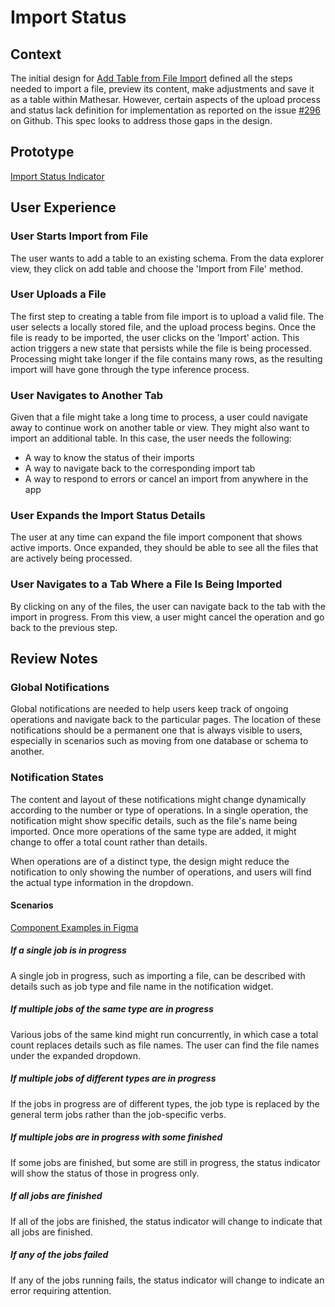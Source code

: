 # Import Status

## Context
The initial design for [Add Table from File Import](/design/specs/table-import) defined all the steps needed to import a file, preview its content, make adjustments and save it as a table within Mathesar. However, certain aspects of the upload process and status lack definition for implementation as reported on the issue [#296](https://github.com/mathesar-foundation/mathesar/issues/296) on Github. This spec looks to address those gaps in the design.

## Prototype
[Import Status Indicator](https://www.figma.com/proto/Uaf1ntcldzK2U41Jhw6vS2/Mathesar-MVP?page-id=2306%3A11983&node-id=2306%3A11984&viewport=556%2C470%2C0.5827216506004333&scaling=contain)

## User Experience
### User Starts Import from File
The user wants to add a table to an existing schema. From the data explorer view, they click on add table and choose the 'Import from File' method.

### User Uploads a File
The first step to creating a table from file import is to upload a valid file. The user selects a locally stored file, and the upload process begins. Once the file is ready to be imported, the user clicks on the 'Import' action. 
This action triggers a new state that persists while the file is being processed. Processing might take longer if the file contains many rows, as the resulting import will have gone through the type inference process.

### User Navigates to Another Tab
Given that a file might take a long time to process, a user could navigate away to continue work on another table or view. They might also want to import an additional table. In this case, the user needs the following:

- A way to know the status of their imports
- A way to navigate back to the corresponding import tab
- A way to respond to errors or cancel an import from anywhere in the app

### User Expands the Import Status Details
The user at any time can expand the file import component that shows active imports. Once expanded, they should be able to see all the files that are actively being processed. 

### User Navigates to a Tab Where a File Is Being Imported
By clicking on any of the files, the user can navigate back to the tab with the import in progress. From this view, a user might cancel the operation and go back to the previous step. 

## Review Notes

### Global Notifications
Global notifications are needed to help users keep track of ongoing operations and navigate back to the particular pages. The location of these notifications should be a permanent one that is always visible to users, especially in scenarios such as moving from one database or schema to another.

### Notification States
The content and layout of these notifications might change dynamically according to the number or type of operations. In a single operation, the notification might show specific details, such as the file's name being imported. Once more operations of the same type are added, it might change to offer a total count rather than details.

When operations are of a distinct type, the design might reduce the notification to only showing the number of operations, and users will find the actual type information in the dropdown.

#### Scenarios

[Component Examples in Figma](https://www.figma.com/proto/Uaf1ntcldzK2U41Jhw6vS2/Mathesar-MVP?page-id=2798%3A18566&node-id=2798%3A18763&viewport=1285%2C9%2C0.47174111008644104&scaling=min-zoom&starting-point-node-id=2798%3A18763)

##### If a single job is in progress
A single job in progress, such as importing a file, can be described with details such as job type and file name in the notification widget.

##### If multiple jobs of the same type are in progress
Various jobs of the same kind might run concurrently, in which case a total count replaces details such as file names. The user can find the file names under the expanded dropdown.

##### If multiple jobs of different types are in progress
If the jobs in progress are of different types, the job type is replaced by the general term jobs rather than the job-specific verbs.

##### If multiple jobs are in progress with some finished
If some jobs are finished, but some are still in progress, the status indicator will show the status of those in progress only.

##### If all jobs are finished
If all of the jobs are finished, the status indicator will change to indicate that all jobs are finished.

##### If any of the jobs failed
If any of the jobs running fails, the status indicator will change to indicate an error requiring attention.

